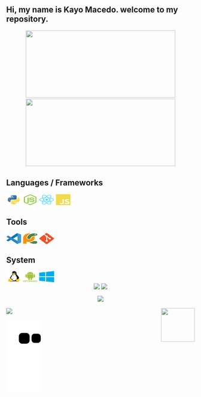 ## Hi, my name is Kayo Macedo. welcome to my repository.

<div align="center">
<a href="https://github.com/kayomacedo"> </a>
<img height="180em" width="400em"src="https://github-readme-stats.vercel.app/api?username=kayomacedo&show_icons=true&theme=github_dark&include_all_commits=true&count_private=true">
<img height="180em" width="400em" src="https://github-readme-stats.vercel.app/api/top-langs/?username=kayomacedo&layout=compact&langs_count=7&theme=github_dark">
</div>
  
 
 

 
  
  
  
 
  <!-- Linguagens e Frameworks -->
  <div>
  <h2>Languages / Frameworks</h2>
  <img  alt="Python" height="30" width="40" src="https://raw.githubusercontent.com/devicons/devicon/master/icons/python/python-original.svg">
  <img  alt="NodeJs" height="30" width="40" src="https://raw.githubusercontent.com/devicons/devicon/master/icons/nodejs/nodejs-original.svg">
  <img  alt="React-Native" height="30" width="40" src="https://raw.githubusercontent.com/devicons/devicon/master/icons/react/react-original.svg">
  <img alt="Js" height="30" width="40" src="https://raw.githubusercontent.com/devicons/devicon/master/icons/javascript/javascript-plain.svg">
  </div>
  <!-- Tools-->
  <div>
  <h2>Tools</h2>
  
  <img align="center" alt="Vscode" height="30" width="40" src="https://github.com/devicons/devicon/blob/master/icons/vscode/vscode-original.svg">
  <img align="center" alt="Pycharm" height="30" width="40" src="https://github.com/devicons/devicon/blob/master/icons/pycharm/pycharm-original.svg">
  <img align="center" alt="Git" height="30" width="40" src="https://github.com/devicons/devicon/blob/master/icons/git/git-original.svg">
  
  </div>
  <!-- System-->
  
  <div>
  <h2>System</h2>
  <img alt="Linux" height="30" width="40" src="https://raw.githubusercontent.com/devicons/devicon/master/icons/linux/linux-original.svg">
  <img alt="Android" height="30" width="40" src="https://github.com/devicons/devicon/blob/master/icons/android/android-plain-wordmark.svg">
  <img alt="Windows" height="30" width="40" src="https://github.com/kayomacedo/kayomacedo/blob/main/.github/workflows/icone/microsoft-windows-22-logo-svgrepo-com.svg">
  </div>
  
  
  
  
  
  
  <div align="center">
<a href="https://www.instagram.com/kayomacedo/"> <img src="https://img.shields.io/badge/-Instagram-%23E4405F?style=for-the-badge&logo=instagram&logoColor=white" target="_blank"></a>
 <a href="https://www.linkedin.com/in/kayo-macedo-2a36b7211/" target="_blank"><img src="https://img.shields.io/badge/-LinkedIn-%230077B5?style=for-the-badge&logo=linkedin&logoColor=white" target="_blank"></a>

</div>
  
  

 
 <div align= "center">
  
 
  
 <a href="mailto:kayo-macedo@outlook.com"> <img src="https://img.shields.io/badge/Gmail-D14836?style=for-the-badge&logo=gmail&logoColor=white" target="_blank"></a>
 


 </div>
 
<!-- Minion-->
 
 <a href = "https://www.youtube.com/watch?v=zREufNs-W_0&ab_channel=MikaelJrgamesmikinha" > <img align = "right" height="90" width="90" src="https://user-images.githubusercontent.com/57056101/172977173-14bb5ade-914e-428e-8788-3420283d2f78.gif" target="_blank"></a>
 <a href="https://www.youtube.com/watch?v=zREufNs-W_0&ab_channel=MikaelJrgamesmikinha"> <img src="https://user-images.githubusercontent.com/57056101/172977173-14bb5ade-914e-428e-8788-3420283d2f78.gif" target="_blank"></a>

 
 

 
  ![Snake animation](https://github.com/kayomacedo/kayomacedo/blob/output/github-contribution-grid-snake.svg)
 



